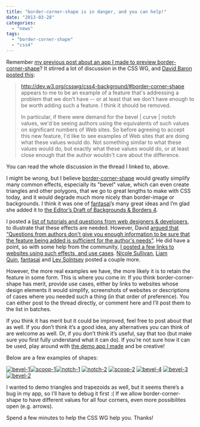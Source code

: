 ```yaml
---
title: "border-corner-shape is in danger, and you can help!"
date: "2013-03-28"
categories:
  - "news"
tags:
  - "border-corner-shape"
  - "css4"
---
```


Remember [my previous post about an app I made to preview border-corner-shape](http://lea.verou.me/2013/03/preview-border-corner-shape-before-implementations/)? It stirred a lot of discussion in the CSS WG, and [David Baron posted this](http://lists.w3.org/Archives/Public/www-style/2013Mar/0498.html):

> http://dev.w3.org/csswg/css4-background/#border-corner-shape appears to me to be an example of a feature that's addressing a problem that we don't have -- or at least that we don't have enough to be worth adding such a feature. I think it should be removed.
>
> In particular, if there were demand for the bevel | curve | notch values, we'd be seeing authors using the equivalents of such values on significant numbers of Web sites. So before agreeing to accept this new feature, I'd like to see examples of Web sites that are doing what these values would do. Not something similar to what these values would do, but exactly what these values would do, or at least close enough that the author wouldn't care about the difference.

You can read the whole discussion in the thread I linked to, above.

I might be wrong, but I believe [border-corner-shape](http://dev.w3.org/csswg/css4-background/#border-corner-shape) would greatly simplify many common effects, especially its "bevel" value, which can even create triangles and other polygons, that we go to great lengths to make with CSS today, and it would degrade much more nicely than border-image or backgrounds. I think it was one of [fantasai](http://fantasai.inkedblade.net/)’s many great ideas and I’m glad she added it to [the Editor’s Draft of Backgrounds & Borders 4](http://dev.w3.org/csswg/css4-background/).

I posted a [list of tutorials and questions from web designers & developers](http://lists.w3.org/Archives/Public/www-style/2013Mar/0505.html), to illustrate that these effects are needed. However, David [argued that “Questions from authors don't give you enough information to be sure that the feature being added is sufficient for the author's needs](http://lists.w3.org/Archives/Public/www-style/2013Mar/0507.html)[”](http://lists.w3.org/Archives/Public/www-style/2013Mar/0507.html). He did have a point, so with some help from the community, [I posted a few links to websites using such effects, and use cases](http://lists.w3.org/Archives/Public/www-style/2013Mar/0653.html). [Nicole Sullivan](http://lists.w3.org/Archives/Public/www-style/2013Mar/0519.html), [Liam Quin](http://lists.w3.org/Archives/Public/www-style/2013Mar/0538.html), [fantasai](http://lists.w3.org/Archives/Public/www-style/2013Mar/0648.html) and [Lev Solntsev](http://lists.w3.org/Archives/Public/www-style/2013Mar/0666.html) posted a couple more.

However, the more real examples we have, the more likely it is to retain the feature in some form. This is where you come in: If you think border-corner-shape has merit, provide use cases, either by links to websites whose design elements it would simplify, screenshots of websites or descriptions of cases where you needed such a thing (in that order of preference). You can either post to the thread directly, or comment here and I’ll post them to the list in batches.

If you think it has merit but it could be improved, feel free to post about that as well. If you don’t think it’s a good idea, any alternatives you can think of are welcome as well. Or, if you don’t think it’s useful, say that too (but make sure you first fully understand what it can do). If you’re not sure how it can be used, play around with [the demo app I made](http://leaverou.github.io/corner-shape/) and be creative!

Below are a few examples of shapes:

[![bevel-1](images/bevel-1.png)](images/bevel-1.png)[![scoop-1](images/scoop-1.png)](images/scoop-1.png)[![notch-1](images/notch-1.png)](images/notch-1.png) [![notch-2](images/notch-2.png)](images/notch-2.png) [![scoop-2](images/scoop-2.png)](images/scoop-2.png) [![bevel-4](images/bevel-4.png)](images/bevel-4.png) [![bevel-3](images/bevel-3.png)](images/bevel-3.png) [![bevel-2](images/bevel-2.png)](images/bevel-2.png)

I wanted to demo triangles and trapezoids as well, but it seems there’s a bug in my app, so I’ll have to debug it first :( If we allow border-corner-shape to have different values for all four corners, even more possibilites open (e.g. arrows).

Spend a few minutes to help the CSS WG help you. Thanks!
